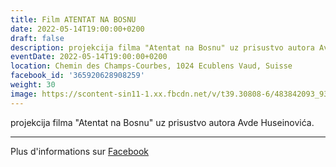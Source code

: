 ```yaml
---
title: Film ATENTAT NA BOSNU
date: 2022-05-14T19:00:00+0200
draft: false
description: projekcija filma "Atentat na Bosnu" uz prisustvo autora Avde Huseinovića.
eventDate: 2022-05-14T19:00:00+0200
location: Chemin des Champs-Courbes, 1024 Ecublens Vaud, Suisse
facebook_id: '365920628908259'
weight: 30
image: https://scontent-sin11-1.xx.fbcdn.net/v/t39.30808-6/483842093_9330013443761058_8599832410174975788_n.jpg?_nc_cat=104&ccb=1-7&_nc_sid=9e60e4&_nc_eui2=AeEC0Xmykjlv_ETi-pq_UxA4U3X6S-EwxWtTdfpL4TDFa4ltSy1b-b1Zurdu5EE7TRfEIRV1HSCWkEWKeNtTiliB&_nc_ohc=UhZIvZqH1oEQ7kNvwE748fr&_nc_oc=Adn1gNEUx0B5r9AscWY_6WrWNFn7MdtGZVi3e7poE5bt__mSxe8pTzgJ-dCWPub0gVo&_nc_zt=23&_nc_ht=scontent-sin11-1.xx&edm=ABTKTjYEAAAA&_nc_gid=ScxEkfPHpOW_leFc2Iy9zQ&oh=00_AfHlYAYaC-Gapg3YEhvOE3sKD7DNhodxnwF-nd31rPPBnQ&oe=68175953
---
```


projekcija filma "Atentat na Bosnu" uz prisustvo autora Avde Huseinovića.

---

Plus d'informations sur [Facebook](https://facebook.com/events/365920628908259)